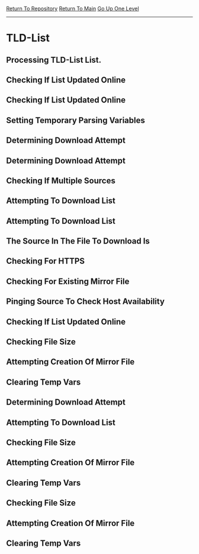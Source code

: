 [Return To Repository](https://github.com/DigitalWarrior/piholeparser/)
[Return To Main](https://github.com/DigitalWarrior/piholeparser/blob/master/RecentRunLogs/Mainlog.md)
[Go Up One Level](https://github.com/DigitalWarrior/piholeparser/blob/master/RecentRunLogs/TopLevelScripts/15-Processing-Top-Level-Domains.md)
____________________________________
# TLD-List
## Processing TLD-List List.
## Checking If List Updated Online
## Checking If List Updated Online
## Setting Temporary Parsing Variables
## Determining Download Attempt
## Determining Download Attempt
## Checking If Multiple Sources
## Attempting To Download List
## Attempting To Download List
## The Source In The File To Download Is
## Checking For HTTPS
## Checking For Existing Mirror File
## Pinging Source To Check Host Availability
## Checking If List Updated Online
## Checking File Size
## Attempting Creation Of Mirror File
## Clearing Temp Vars
## Determining Download Attempt
## Attempting To Download List
## Checking File Size
## Attempting Creation Of Mirror File
## Clearing Temp Vars
## Checking File Size
## Attempting Creation Of Mirror File
## Clearing Temp Vars
